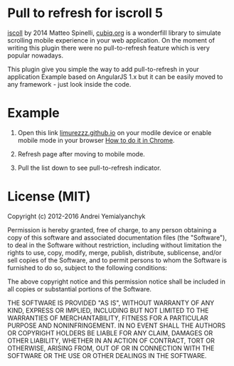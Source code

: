 # Pull to refresh for iscroll 5
[iscoll](http://iscrolljs.com) by 2014 Matteo Spinelli, [cubiq.org](http://cubiq.org) is a wonderfill library to simulate scrolling mobile experience in your web application.
On the moment of writing this plugin there were no pull-to-refresh feature  which is very popular nowadays.

This plugin give you simple the way to add pull-to-refresh in your application
Example based on AngularJS 1.x but it can be easily moved to any framework - just look inside the code.

# Example
1) Open this link [limurezzz.github.io](http://limurezzz.github.io) on your modile device or enable mobile mode in your browser [How to do it in Chrome](https://developers.google.com/web/tools/chrome-devtools/device-mode/).

2) Refresh page after moving to mobile mode. 

3) Pull the list down to see pull-to-refresh indicator.



# License (MIT)
Copyright (c) 2012-2016 Andrei Yemialyanchyk

Permission is hereby granted, free of charge, to any person obtaining a copy of this software and associated documentation files (the "Software"), to deal in the Software without restriction, including without limitation the rights to use, copy, modify, merge, publish, distribute, sublicense, and/or sell copies of the Software, and to permit persons to whom the Software is furnished to do so, subject to the following conditions:

The above copyright notice and this permission notice shall be included in all copies or substantial portions of the Software.

THE SOFTWARE IS PROVIDED "AS IS", WITHOUT WARRANTY OF ANY KIND, EXPRESS OR IMPLIED, INCLUDING BUT NOT LIMITED TO THE WARRANTIES OF MERCHANTABILITY, FITNESS FOR A PARTICULAR PURPOSE AND NONINFRINGEMENT. IN NO EVENT SHALL THE AUTHORS OR COPYRIGHT HOLDERS BE LIABLE FOR ANY CLAIM, DAMAGES OR OTHER LIABILITY, WHETHER IN AN ACTION OF CONTRACT, TORT OR OTHERWISE, ARISING FROM, OUT OF OR IN CONNECTION WITH THE SOFTWARE OR THE USE OR OTHER DEALINGS IN THE SOFTWARE.
